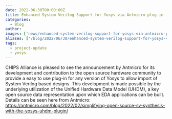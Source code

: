 ```yaml
---
date: 2022-06-30T00:00:00Z
title: Enhanced System Verilog Support for Yosys via Antmicro plug-in
categories:
  - Blog
author: 
images: ['news/enhanced-system-verilog-support-for-yosys-via-antmicro-plug-in/share.png']
aliases: ['/blog/2022/06/30/enhanced-system-verilog-support-for-yosys-via-antmicro-plug-in']
tags:
  - project-update
  - yosys
---
```


CHIPS Alliance is pleased to see the announcement by Antmicro for its development and contribution to the open source hardware community to provide a easy to use plug-in for any version of Yosys to allow import of System Verilog based designs. This development is made possible by the underlying utilization of the Unified Hardware Data Model (UHDM), a key open source data representation upon which EDA applications can be built. Details can be seen here from Antmicro: https://antmicro.com/blog/2022/02/simplifying-open-source-sv-synthesis-with-the-yosys-uhdm-plugin/
